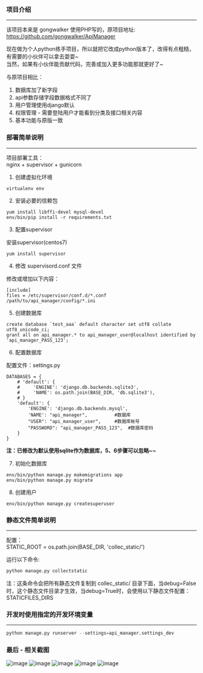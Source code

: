 ### 项目介绍
----------

该项目本来是 gongwalker 使用PHP写的，原项目地址:  
https://github.com/gongwalker/ApiManager  

现在做为个人python练手项目，所以就把它改成python版本了，改得有点粗糙，有需要的小伙伴可以拿去耍耍~   
当然，如果有小伙伴能贡献代码，完善或加入更多功能那就更好了~   

与原项目相比：  
1. 数据库加了新字段  
2. api参数存储字段数据格式不同了  
3. 用户管理使用django默认  
4. 权限管理 - 需要登陆用户才能看到分类及接口相关内容  
5. 基本功能与原版一致    

### 部署简单说明
----------

项目部署工具：  
nginx + supervisor + gunicorn


1. 创建虚拟化环境  

```
virtualenv env
```
    
2. 安装必要的信赖包

```
yum install libffi-devel mysql-devel
env/bin/pip install -r requirements.txt
```

3. 配置supervisor

安装supervisor(centos7)

```
yum install supervisor 
```

4. 修改 supervisord.conf 文件

修改或增加以下内容：

```
[include]
files = /etc/supervisor/conf.d/*.conf /path/to/api_manager/config/*.ini
```

5. 创建数据库

```
create database `test_aaa` default character set utf8 collate utf8_unicode_ci;
grant all on api_manager.* to api_manager_user@localhost identified by 'api_manager_PASS_123';
```

6. 配置数据库

配置文件：settings.py

```
DATABASES = {
    # 'default': {
    #     'ENGINE': 'django.db.backends.sqlite3',
    #     'NAME': os.path.join(BASE_DIR, 'db.sqlite3'),
    # }
    'default': {
        'ENGINE': 'django.db.backends.mysql',
        'NAME': "api_manager",          #数据库
        "USER": "api_manager_user",     #数据库帐号
        "PASSWORD": "api_manager_PASS_123",  #数据库密码
    }
}
```

**注：已修改为默认使用sqlite作为数据库，5、6步骤可以忽略~~**

7. 初始化数据库

```
env/bin/python manage.py makemigrations app 
env/bin/python manage.py migrate
```

8. 创建用户

```
env/bin/python manage.py createsuperuser
```

### 静态文件简单说明
----------

配置：  
STATIC_ROOT = os.path.join(BASE_DIR, 'collec_static/')  

运行以下命令:  

``` python
python manage.py collectstatic 
```

注：这条命令会把所有静态文件复制到 collec_static/ 目录下面，当debug=False时，这个静态文件目录才生效，当debug=True时，会使用以下静态文件配置： STATICFILES_DIRS

### 开发时使用指定的开发环境变量
----------

``` python
python manage.py runserver --settings=api_manager.settings_dev
```

### 最后 - 相关截图

![image](https://raw.githubusercontent.com/tangguoying2018/api_manager/master/screenshots/1.png)
![image](https://raw.githubusercontent.com/tangguoying2018/api_manager/master/screenshots/2.png)
![image](https://raw.githubusercontent.com/tangguoying2018/api_manager/master/screenshots/3.png)
![image](https://raw.githubusercontent.com/tangguoying2018/api_manager/master/screenshots/4.png)
![image](https://raw.githubusercontent.com/tangguoying2018/api_manager/master/screenshots/5.png)
